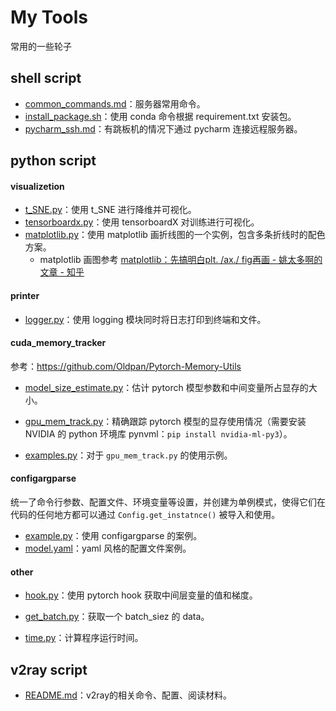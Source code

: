 # My Tools

常用的一些轮子



## shell script

- [common_commands.md](/shell_script/common_commands.md)：服务器常用命令。
- [install_package.sh](/shell_script/install_package.sh)：使用 conda 命令根据 requirement.txt 安装包。
- [pycharm_ssh.md](/shell_script/pycharm_ssh.md)：有跳板机的情况下通过 pycharm 连接远程服务器。

## python script

#### visualizetion

- [t_SNE.py](/python_script/visualization/t_SNE.py)：使用 t_SNE 进行降维并可视化。
- [tensorboardx.py](/python_script/visualization/tensorboardx.py)：使用 tensorboardX 对训练进行可视化。
- [matplotlib.py](/python_script/visualization/matplotlib.py)：使用 matplotlib 画折线图的一个实例，包含多条折线时的配色方案。
  - matplotlib 画图参考 [matplotlib：先搞明白plt. /ax./ fig再画 - 姚太多啊的文章 - 知乎](https://zhuanlan.zhihu.com/p/93423829)

#### printer

- [logger.py](/python_script/printer/logger.py)：使用 logging 模块同时将日志打印到终端和文件。

#### cuda_memory_tracker

参考：https://github.com/Oldpan/Pytorch-Memory-Utils

- [model_size_estimate.py](/python_script/cuda_memory_tracker/model_size_estimate.py)：估计 pytorch 模型参数和中间变量所占显存的大小。

- [gpu_mem_track.py](/python_script/cuda_memory_tracker/gpu_mem_track.py)：精确跟踪 pytorch 模型的显存使用情况（需要安装 NVIDIA 的 python 环境库 pynvml：`pip install nvidia-ml-py3`）。

- [examples.py](/python_script/cuda_memory_tracker/examples.py)：对于 `gpu_mem_track.py` 的使用示例。

#### configargparse

统一了命令行参数、配置文件、环境变量等设置，并创建为单例模式，使得它们在代码的任何地方都可以通过 `Config.get_instatnce()` 被导入和使用。

- [example.py](/python_script/configargparse/example.py)：使用 configargparse 的案例。
- [model.yaml](/python_script/configargparse/model.yaml)：yaml 风格的配置文件案例。

#### other

- [hook.py](/python_script/hook.py)：使用 pytorch hook 获取中间层变量的值和梯度。

- [get_batch.py](/python_script/get_batch.py)：获取一个 batch_siez 的 data。

- [time.py](/python_script/time.py)：计算程序运行时间。

## v2ray script

- [README.md](/v2ray_script/README.md)：v2ray的相关命令、配置、阅读材料。